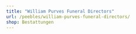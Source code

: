 ```yaml
---
title: "William Purves Funeral Directors"
url: /peebles/william-purves-funeral-directors/
shop: Bestattungen
---
```


